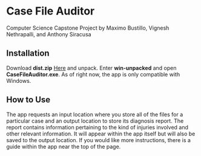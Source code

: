 # Case File Auditor

Computer Science Capstone Project by Maximo Bustillo, Vignesh Nethrapalli, and Anthony Siracusa

**Installation**
---
Download **dist.zip** [Here](https://bergenorg-my.sharepoint.com/:u:/g/personal/antsir21_bergen_org/ERp88cn5hlFItOwGgEB74egBGinKZKvsHez_nUnYWlFYzA) and unpack. Enter **win-unpacked** and open **CaseFileAuditor.exe**. As of right now, the app is only compatible with Windows.

**How to Use**
---
The app requests an input location where you store all of the files for a particular case and an output location to store its diagnosis report. The report contains information pertaining to the kind of injuries involved and other relevant information. It will appear within the app itself but will also be saved to the output location. If you would like more instructions, there is a guide within the app near the top of the page.
